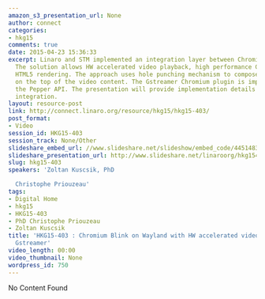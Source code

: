 ```yaml
---
amazon_s3_presentation_url: None
author: connect
categories:
- hkg15
comments: true
date: 2015-04-23 15:36:33
excerpt: Linaro and STM implemented an integration layer between Chromium and Wayland/Gstreamer.
  The solution allows HW accelerated video playback, high performance GPU accelerated
  HTML5 rendering. The approach uses hole punching mechanism to compose the UI layer
  on the top of the video content. The Gstreamer Chromium plugin is implemented trough
  the Pepper API. The presentation will provide implementation details on the Wayland/Chromium/Gstreamer
  integration.
layout: resource-post
link: http://connect.linaro.org/resource/hkg15/hkg15-403/
post_format:
- Video
session_id: HKG15-403
session_track: None/Other
slideshare_embed_url: //www.slideshare.net/slideshow/embed_code/44514830
slideshare_presentation_url: http://www.slideshare.net/linaroorg/hkg15403-chromium-blink-on-wayland-with-hw-accelerated-video-playback-using-gstreamer
slug: hkg15-403
speakers: 'Zoltan Kuscsik, PhD

  Christophe Priouzeau'
tags:
- Digital Home
- hkg15
- HKG15-403
- PhD Christophe Priouzeau
- Zoltan Kuscsik
title: 'HKG15-403 : Chromium Blink on Wayland with HW accelerated video playback using
  Gstreamer'
video_length: 00:00
video_thumbnail: None
wordpress_id: 750
---
```


No Content Found